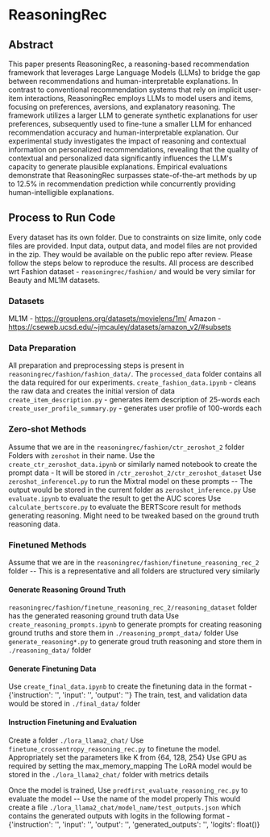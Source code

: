 
# ReasoningRec

## Abstract
This paper presents ReasoningRec, a reasoning-based recommendation framework that leverages Large Language Models (LLMs) to bridge the gap between recommendations and human-interpretable explanations. In contrast to conventional recommendation systems that rely on implicit user-item interactions, ReasoningRec employs LLMs to model users and items, focusing on preferences, aversions, and explanatory reasoning. The framework utilizes a larger LLM to generate synthetic explanations for user preferences, subsequently used to fine-tune a smaller LLM for enhanced recommendation accuracy and human-interpretable explanation. Our experimental study investigates the impact of reasoning and contextual information on personalized recommendations, revealing that the quality of contextual and personalized data significantly influences the LLM's capacity to generate plausible explanations. Empirical evaluations demonstrate that ReasoningRec surpasses state-of-the-art methods by up to 12.5\% in recommendation prediction while concurrently providing human-intelligible explanations.

## Process to Run Code
Every dataset has its own folder. Due to constraints on size limite, only code files are provided. Input data, output data, and model files are not provided in the zip. They would be available on the public repo after review. Please follow the steps below to reproduce the results. All process are described wrt Fashion dataset - `reasoningrec/fashion/` and would be very similar for Beauty and ML1M datasets.
### Datasets
ML1M - https://grouplens.org/datasets/movielens/1m/
Amazon - https://cseweb.ucsd.edu/~jmcauley/datasets/amazon_v2/#subsets

### Data Preparation
All preparation and preprocessing steps is present in `reasoningrec/fashion/fashion_data/`. The `processed_data` folder contains all the data required for our experiments.
`create_fashion_data.ipynb` - cleans the raw data and creates the initial version of data
`create_item_description.py` - generates item description of 25-words each
`create_user_profile_summary.py` - generates user profile of 100-words each

### Zero-shot Methods
Assume that we are in the `reasoningrec/fashion/ctr_zeroshot_2` folder
Folders with `zeroshot` in their name.
Use the `create_ctr_zeroshot_data.ipynb` or similarly named notebook to create the prompt data - It will be stored in `/ctr_zeroshot_2/ctr_zeroshot_dataset`
Use `zeroshot_inferencel.py` to run the Mixtral model on these prompts -- The output would be stored in the current folder as `zeroshot_inference.py`
Use `evaluate.ipynb` to evaluate the result to get the AUC scores
Use `calculate_bertscore.py` to evaluate the BERTScore result for methods generating reasoning. Might need to be tweaked based on the ground truth reasoning data.

### Finetuned Methods
Assume that we are in the `reasoningrec/fashion/finetune_reasoning_rec_2` folder -- This is a representative and all folders are structured very similarly
#### Generate Reasoning Ground Truth
`reasoningrec/fashion/finetune_reasoning_rec_2/reasoning_dataset` folder has the generated reasoning ground truth data
Use `create_reasoning_prompts.ipynb` to generate prompts for creating reasoning ground truths and store them in `./reasoning_prompt_data/` folder
Use `generate_reasoning*.py` to generate groud truth reasoning and store them in `./reasoning_data/` folder
#### Generate Finetuning Data
Use `create_final_data.ipynb` to create the finetuning data in the format - {'instruction': '', 'input': '', 'output': ''}
The train, test, and validation data would be stored in `./final_data/` folder
#### Instruction Finetuning and Evaluation
Create a folder `./lora_llama2_chat/`
Use `finetune_crossentropy_reasoning_rec.py` to finetune the model. Appropriately set the parameters like K from {64, 128, 254}
Use GPU as required by setting the max_memory_mapping
The LoRA model would be stored in the `./lora_llama2_chat/` folder with metrics details

Once the model is trained,
Use `predfirst_evaluate_reasoning_rec.py` to evaluate the model -- Use the name of the model properly
This would create a file `./lora_llama2_chat/model_name/test_outputs.json` which contains the generated outputs with logits in the following format - {'instruction': '', 'input': '', 'output': '', 'generated_outputs': '', 'logits': float()}
